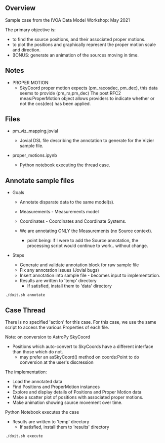 ## Overview
Sample case from the IVOA Data Model Workshop: May 2021

The primary objective is:
* to find the source positions, and their associated proper motions.
* to plot the positions and graphically represent the proper motion scale and direction.
* BONUS: generate an animation of the sources moving in time.

## Notes
* PROPER MOTION
    * SkyCoord proper motion expects (pm_racosdec, pm_dec), this data seems to provide (pm_ra,pm_dec)
      The post RFC2 meas:ProperMotion object allows providers to indicate whether or not the cos(dec) has been applied.

## Files
* pm_viz_mapping.jovial
    * Jovial DSL file describing the annotation to generate for the Vizier sample file.

* proper_motions.ipynb
    * Python notebook executing the thread case.


## Annotate sample files
* Goals
    * Annotate disparate data to the same model(s).
	* Measurements - Measurements model
	* Coordinates - Coordinates and Coordinate Systems.

    * We are annotating ONLY the Measurements (no Source context).
        * point being: If I were to add the Source annotation, the processing script would continue to work.. without change.

* Steps
    * Generate and validate annotation block for raw sample file
    * Fix any annotation issues (Jovial bugs)
    * Insert annotation into sample file - becomes input to implementation.
    * Results are written to 'temp' directory
        * If satisfied, install them to 'data' directory
    
```
./doit.sh annotate
```

## Case Thread
There is no specified 'action' for this case.
For this case, we use the same script to access the various Properties of each file.

Note: on conversion to AstroPy SkyCoord
* Positions which auto-convert to SkyCoords have a different interface than those which do not.
    * may prefer an asSkyCoord() method on coords:Point to do conversion at the user's discression

The implementation:
* Load the annotated data
* Find Positions and ProperMotion instances
* Explore and display details of Positions and Proper Motion data
* Make a scatter plot of positions with associated proper motions.
* Make animation showing source movement over time.
    
Python Notebook executes the case
* Results are written to 'temp' directory
    * If satisfied, install them to 'results' directory

```
./doit.sh execute
```

